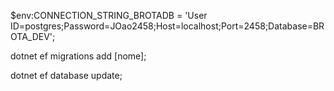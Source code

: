 $env:CONNECTION_STRING_BROTADB = 'User ID=postgres;Password=JOao2458;Host=localhost;Port=2458;Database=BROTA_DEV';

dotnet ef migrations add [nome];

dotnet ef database update;